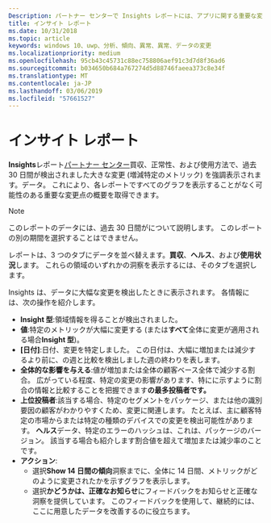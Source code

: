```yaml
---
Description: パートナー センターで Insights レポートには、アプリに関する重要な変更が強調表示されます。
title: インサイト レポート
ms.date: 10/31/2018
ms.topic: article
keywords: windows 10、uwp、分析、傾向、異常、異常、データの変更
ms.localizationpriority: medium
ms.openlocfilehash: 95cb43c45731c88ec758806aef91c3d7d8f36ad6
ms.sourcegitcommit: b034650b684a767274d5d88746faeea373c8e34f
ms.translationtype: MT
ms.contentlocale: ja-JP
ms.lasthandoff: 03/06/2019
ms.locfileid: "57661527"
---
```

# <a name="insights-report"></a>インサイト レポート


**Insights**レポート[パートナー センター](https://partner.microsoft.com/dashboard)買収、正常性、および使用方法で、過去 30 日間が検出されました大きな変更 (増減特定のメトリック) を強調表示されます。データ。 これにより、各レポートですべてのグラフを表示することがなく可能性のある重要な変更点の概要を取得できます。

> [!NOTE]
> このレポートのデータには、過去 30 日間がについて説明します。 このレポートの別の期間を選択することはできません。

レポートは、3 つのタブにデータを並べ替えます。**買収**、**ヘルス**、および**使用状況**します。 これらの領域のいずれかの洞察を表示するには、そのタブを選択します。

Insights は、データに大幅な変更を検出したときに表示されます。 各情報には、次の操作を紹介します。
- **Insight 型**:領域情報を得ることが検出されました。
- **値**:特定のメトリックが大幅に変更する (または**すべて**全体に変更が適用される場合**Insight 型**)。
- **[日付]**:日付、変更を特定しました。 この日付は、大幅に増加または減少するより前に、の週と比較を検出しました週の終わりを表します。
- **全体的な影響を与える**:値が増加または全体の顧客ベース全体で減少する割合。 広がっている程度、特定の変更の影響があります、特にに示すように割合の情報と比較することを把握できます**の最多投稿者です。**
- **上位投稿者**:該当する場合、特定のセグメントをパッケージ、または他の識別要因の顧客がわかりやすくため、変更に関連します。 たとえば、主に顧客特定の市場からまたは特定の種類のデバイスでの変更を検出可能性があります。 **ヘルス**データ、特定のエラーのハッシュは、これは、パッケージのバージョン。 該当する場合も紹介します割合値を超えて増加または減少率のことです。
- **アクション**:
   - 選択**Show 14 日間の傾向**洞察までに、全体に 14 日間、メトリックがどのように変更されたかを示すグラフを表示します。
   - 選択**かどうかは、正確なお知らせ**にフィードバックをお知らせと正確な洞察を提供しています。 このフィードバックを使用して、継続的には、ここに用意したデータを改善するのに役立ちます。 

